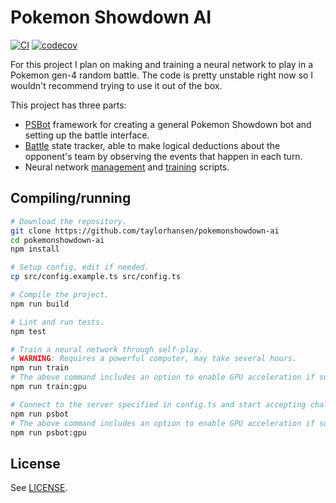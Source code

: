 # Pokemon Showdown AI

[![CI](https://github.com/taylorhansen/pokemonshowdown-ai/actions/workflows/ci.yml/badge.svg)](https://github.com/taylorhansen/pokemonshowdown-ai/actions/workflows/ci.yml)
[![codecov](https://codecov.io/gh/taylorhansen/pokemonshowdown-ai/branch/main/graph/badge.svg?token=qRdGD5oRzd)](https://codecov.io/gh/taylorhansen/pokemonshowdown-ai)

For this project I plan on making and training a neural network to play in a
Pokemon gen-4 random battle. The code is pretty unstable right now so I wouldn't
recommend trying to use it out of the box.

This project has three parts:

-   [PSBot](/src/psbot) framework for creating a general Pokemon Showdown bot
    and setting up the battle interface.
-   [Battle](/src/psbot/handlers/battle) state tracker, able to make logical
    deductions about the opponent's team by observing the events that happen in
    each turn.
-   Neural network [management](/src/psbot/handlers/battle/ai) and
    [training](/src/train) scripts.

## Compiling/running

```sh
# Download the repository.
git clone https://github.com/taylorhansen/pokemonshowdown-ai
cd pokemonshowdown-ai
npm install

# Setup config, edit if needed.
cp src/config.example.ts src/config.ts

# Compile the project.
npm run build

# Lint and run tests.
npm test

# Train a neural network through self-play.
# WARNING: Requires a powerful computer, may take several hours.
npm run train
# The above command includes an option to enable GPU acceleration if supported:
npm run train:gpu

# Connect to the server specified in config.ts and start accepting challenges.
npm run psbot
# The above command includes an option to enable GPU acceleration if supported:
npm run psbot:gpu
```

## License

See [LICENSE](/LICENSE).
